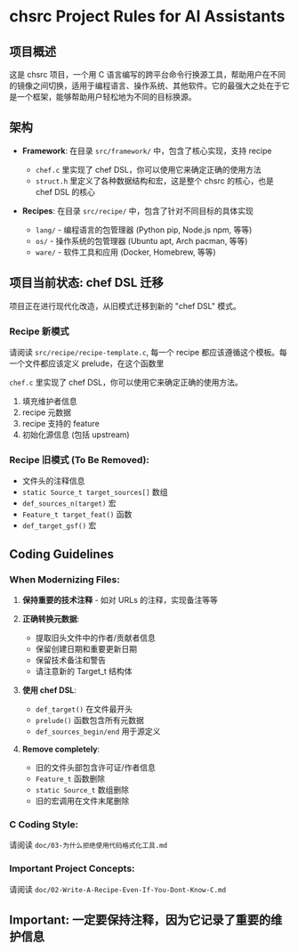 # chsrc Project Rules for AI Assistants

## 项目概述

这是 chsrc 项目，一个用 C 语言编写的跨平台命令行换源工具，帮助用户在不同的镜像之间切换，适用于编程语言、操作系统、其他软件。它的最强大之处在于它是一个框架，能够帮助用户轻松地为不同的目标换源。


## 架构

- **Framework**: 在目录 `src/framework/` 中，包含了核心实现，支持 recipe

  - `chef.c` 里实现了 chef DSL，你可以使用它来确定正确的使用方法
  - `struct.h` 里定义了各种数据结构和宏，这是整个 chsrc 的核心，也是 chef DSL 的核心

- **Recipes**: 在目录 `src/recipe/` 中，包含了针对不同目标的具体实现

  - `lang/` - 编程语言的包管理器 (Python pip, Node.js npm, 等等)
  - `os/`   - 操作系统的包管理器 (Ubuntu apt, Arch pacman, 等等)
  - `ware/` - 软件工具和应用 (Docker, Homebrew, 等等)


## 项目当前状态: chef DSL 迁移

项目正在进行现代化改造，从旧模式迁移到新的 "chef DSL" 模式。

### Recipe 新模式

请阅读 `src/recipe/recipe-template.c`, 每一个 recipe 都应该遵循这个模板。每一个文件都应该定义 prelude，在这个函数里

`chef.c` 里实现了 chef DSL，你可以使用它来确定正确的使用方法。

1. 填充维护者信息
2. recipe 元数据
3. recipe 支持的 feature
4. 初始化源信息 (包括 upstream)


### Recipe 旧模式 (To Be Removed):

- 文件头的注释信息
- `static Source_t target_sources[]` 数组
- `def_sources_n(target)` 宏
- `Feature_t target_feat()` 函数
- `def_target_gsf()` 宏

## Coding Guidelines

### When Modernizing Files:

1. **保持重要的技术注释** - 如对 URLs 的注释，实现备注等等

2. **正确转换元数据**:

   - 提取旧头文件中的作者/贡献者信息
   - 保留创建日期和重要更新日期
   - 保留技术备注和警告
   - 请注意新的 Target_t 结构体

3. **使用 chef DSL**:

   - `def_target()` 在文件最开头
   - `prelude()` 函数包含所有元数据
   - `def_sources_begin/end` 用于源定义

4. **Remove completely**:

   - 旧的文件头部包含许可证/作者信息
   - `Feature_t` 函数删除
   - `static Source_t` 数组删除
   - 旧的宏调用在文件末尾删除

### C Coding Style:

请阅读 `doc/03-为什么拒绝使用代码格式化工具.md`

### Important Project Concepts:

请阅读 `doc/02-Write-A-Recipe-Even-If-You-Dont-Know-C.md`

## Important: 一定要保持注释，因为它记录了重要的维护信息
